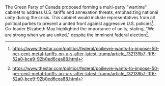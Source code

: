 The Green Party of Canada proposed forming a multi-party "wartime" cabinet to address U.S. tariffs and annexation threats, emphasizing national unity during the crisis. This cabinet would include representatives from all political parties to present a united front against aggressive U.S. policies[^1]. Co-leader Elizabeth May highlighted the importance of unity, stating, "We are strong when we are united," despite the imminent federal election[^1].

[^1]: https://www.thestar.com/politics/federal/poilievre-wants-to-impose-50-per-cent-metal-tariffs-on-u-s-after-latest-trump/article_f32139b7-fff6-52a0-bce9-92b0ed6cea88.html
